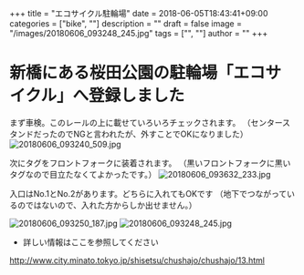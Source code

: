 ﻿+++
title = "エコサイクル駐輪場"
date = 2018-06-05T18:43:41+09:00
categories = ["bike", ""]
description = ""
draft = false
image = "/images/20180606_093248_245.jpg"
tags = ["", ""]
author = ""
+++


# 新橋にある桜田公園の駐輪場「エコサイクル」へ登録しました

まず車検。このレールの上に載せていろいろチェックされます。
（センタースタンドだったのでNGと言われたが、外すことでOKになりました）
![20180606_093240_509.jpg](/images/20180606_093240_509.jpg)


次にタグをフロントフォークに装着されます。
（黒いフロントフォークに黒いタグなので目立たなくてよかったです。）
![20180606_093632_233.jpg](/images/20180606_093632_233.jpg)


入口はNo.1とNo.2があります。どちらに入れてもOKです
（地下でつながっているのではないので、入れた方からしか出せません。）



![20180606_093250_187.jpg](/images/20180606_093250_187.jpg)
![20180606_093248_245.jpg](/images/20180606_093248_245.jpg)





- 詳しい情報はここを参照してください


http://www.city.minato.tokyo.jp/shisetsu/chushajo/chushajo/13.html


